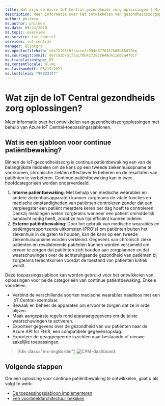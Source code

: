 ```yaml
---
title: Wat zijn de Azure IoT Central-gezondheids zorg oplossingen | Microsoft Docs
description: Meer informatie over het ontwikkelen van gezondheidszorgoplossingen met behulp van Azure IoT Central-toepassingssjablonen.
author: philmea
ms.author: philmea
ms.date: 09/24/2019
ms.topic: overview
ms.service: iot-central
services: iot-central
manager: eliotgra
ms.openlocfilehash: e8a72195f0fcacce2c994e8770157b05b65d70ee
ms.sourcegitcommit: 867cb1b7a1f3a1f0b427282c648d411d0ca4f81f
ms.translationtype: MT
ms.contentlocale: nl-NL
ms.lasthandoff: 03/19/2021
ms.locfileid: "99833147"
---
```

# <a name="what-are-the-iot-central-healthcare-solutions"></a>Wat zijn de IoT Central gezondheids zorg oplossingen?

Meer informatie over het ontwikkelen van gezondheidszorgoplossingen met behulp van Azure IoT Central-toepassingssjablonen.

## <a name="what-is-continuous-patient-monitoring-template"></a>Wat is een sjabloon voor continue patiëntbewaking?

Binnen de IoT-gezondheidszorg is continue patiëntbewaking een van de belangrijkste middelen om de kans op een tweede ziekenhuisopname te voorkomen, chronische ziekten effectiever te beheren en de resultaten van patiënten te verbeteren. Continue patiëntbewaking kan in twee hoofdcategorieën worden onderverdeeld:

1. **Interne patiëntbewaking**: Met behulp van medische wearables en andere ziekenhuisapparaten kunnen zorgteams de vitale functies en medische omstandigheden van patiënten controleren zonder dat een verpleegster een patiënt meerdere keren per dag hoeft te controleren. Dankzij meldingen weten zorgteams wanneer een patiënt onmiddellijk aandacht nodig heeft, zodat ze hun tijd efficiënt kunnen indelen.
1. **Externe patiëntbewaking**: Door het gebruik van medische wearables en patiëntgerapporteerde uitkomsten (PRO's) om patiënten buiten het ziekenhuis in de gaten te houden, kan de kans op een tweede ziekenhuisopname worden verkleind. Gegevens van chronisch zieke patiënten en revaliderende patiënten kunnen worden verzameld om ervoor te zorgen dat patiënten zich houden aan zorgplannen en dat waarschuwingen over de achteruitgaande gezondheid van patiënten bij zorgteams terechtkomen voordat de toestand van patiënten kritiek wordt.

Deze toepassingssjabloon kan worden gebruikt voor het ontwikkelen van oplossingen voor beide categorieën van continue patiëntbewaking. Enkele voordelen:

* Verbind de verschillende soorten medische wearables naadloos met een IoT Central-exemplaar.
* Bewaak en beheer de apparaten om ervoor te zorgen dat ze in orde blijven.
* Maak aangepaste regels rond apparaatgegevens om de juiste waarschuwingen te activeren.
* Exporteer gegevens over de gezondheid van uw patiënten naar de Azure API for FHIR, een compatibele gegevensopslag.
* Exporteer de geaggregeerde inzichten naar bestaande of nieuwe zakelijke toepassingen.

>[!div class="mx-imgBorder"] 
>![CPM-dashboard](media/in-patient-dashboard.png)

## <a name="next-steps"></a>Volgende stappen

Om een oplossing voor continue patiëntbewaking te ontwikkelen, gaat u als volgt te werk:

* [De toepassingssjabloon implementeren](tutorial-continuous-patient-monitoring.md)
* [Een voorbeeldarchitectuur bekijken](concept-continuous-patient-monitoring-architecture.md)